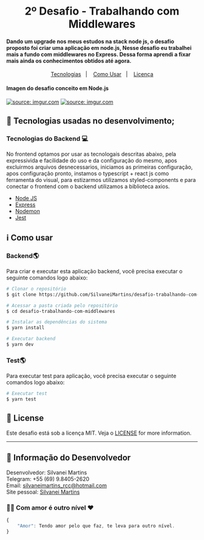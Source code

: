 <h1 align="center">
    2º Desafio - Trabalhando com Middlewares
</h1>

<h4 align="left">
Dando um upgrade nos meus estudos na stack node js, o desafio proposto foi criar uma aplicação em node.js, Nesse desafio eu trabalhei mais a fundo com middlewares no Express. Dessa forma aprendi a fixar mais ainda os conhecimentos obtidos até agora.
</h4>

<p align="center">
  <a href="#rocket-tecnologias">Tecnologias</a>&nbsp;&nbsp;&nbsp;|&nbsp;&nbsp;&nbsp;
  <a href="#information_source-como-usar">Como Usar</a>&nbsp;&nbsp;&nbsp;|&nbsp;&nbsp;&nbsp;
  <a href="#memo-license">Licença</a>
</p>

<h4 align="left">
  Imagen do desafio conceito em Node.js
</h4>
<a href="https://imgur.com/Bnm9Td3"><img src="https://i.imgur.com/Bnm9Td3.png" title="source: imgur.com" /></a>
<a href="https://imgur.com/XIqrg7M"><img src="https://i.imgur.com/XIqrg7M.png" title="source: imgur.com" /></a>

## :rocket: Tecnologias usadas no desenvolvimento;

### Tecnologias do Backend :computer:
No frontend optamos por usar as tecnologais descritas abaixo, pela expressivida e facilidade do uso e da configuração do mesmo, apos excluirmos arquivos desnecessarios, iniciamos as primeiras configuração, apos configuração pronto, instamos o typescript + react js como ferramenta do visual, para estizarmos utilizamos styled-components e para conectar o frontend com o backend utilizamos a biblioteca axios.

-  [Node JS](https://nodejs.org/en/)
-  [Express](https://expressjs.com/pt-br/)
-  [Nodemon](https://github.com/remy/nodemon)
-  [Jest](https://github.com/facebook/jest)

## :information_source: Como usar

### Backend:earth_americas:
Para criar e executar esta aplicação backend, você precisa executar o seguinte comandos logo abaixo:

```bash
# Clonar o repositório
$ git clone https://github.com/SilvaneiMartins/desafio-trabalhando-com-middlewares

# Acessar a pasta criada pelo repositório
$ cd desafio-trabalhando-com-middlewares

# Instalar as dependências do sistema
$ yarn install

# Executar backend
$ yarn dev
```

### Test:earth_americas:
Para executar test para aplicação, você precisa executar o seguinte comandos logo abaixo:

```bash
# Executar test
$ yarn test
```


## :memo: License
Este desafio está sob a licença MIT. Veja o [LICENSE](https://github.com/SilvaneiMartins/desafio-trabalhando-com-middlewares/blob/master/LICENSE) for more information.

---

## 👩 Informação do Desenvolvedor
Desenvolvedor: Silvanei Martins<br>
Telegram: +55 (69) 9.8405-2620 <br>
Email: silvaneimartins_rcc@hotmail.com<br>
Site pessoal: <a href="https://silvaneimartins.com.br/">Silvanei Martins</a><br>

### 🤜🤛 Com amor é outro nível ❤
```js
{
    "Amor": Tendo amor pelo que faz, te leva para outro nível.
}
```
